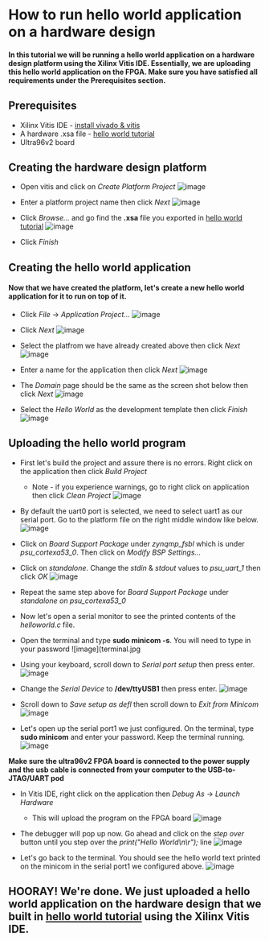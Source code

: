 

# How to run hello world application on a hardware design
#### In this tutorial we will be running a hello world application on a hardware design platform using the Xilinx Vitis IDE. Essentially, we are uploading this hello world application on the FPGA. Make sure you have satisfied all requirements under the Prerequisites section.

## Prerequisites
- Xilinx Vitis IDE - [install vivado & vitis](../install_vitis_and_vivado/install_vitis_and_vivado.md)
- A hardware .xsa file - [hello world tutorial](../hello_world_hw/hello_world_hw.m)
- Ultra96v2 board


## Creating the hardware design platform

* Open vitis and click on *Create Platform Project*
![image](vitis_firstpg.jpg)

* Enter a platform project name then click *Next*
![image](platform_prj_name.jpg)

* Click *Browse...* and go find the **.xsa** file you exported in [hello world tutorial](../hello_world_hw/hello_world_hw.m)
![image](xsa.jpg)

* Click *Finish*


## Creating the hello world application
#### Now that we have created the platform, let's create a new hello world application for it to run on top of it.

* Click *File* -> *Application Project...*
![image](new_app.jpg)

* Click *Next*
![image](2nd_app.jpg)

* Select the platfrom we have already created above then click *Next*
![image](platform_selected.jpg)

* Enter a name for the application then click *Next*
![image](app_name.jpg)

* The *Domain* page should be the same as the screen shot below then click *Next*
![image](domain.jpg)

* Select the *Hello World* as the development template then click *Finish*
![image](hw_template.jpg)


## Uploading the hello world program

* First let's build the project and assure there is no errors. Right click on the application then click *Build Project*
  *  Note - if you experience warnings, go to right click on application then click *Clean Project*
![image](app_right_click.jpg)

* By default the uart0 port is selected, we need to select uart1 as our serial port. Go to the platform file on the right middle window like below.
![image](tutorial_walkthru.jpg)

* Click on *Board Support Package* under *zynqmp_fsbl* which is under *psu_cortexa53_0*. Then click on *Modify BSP Settings...*
* Click on *standalone*. Change the *stdin* & *stdout* values to *psu_uart_1* then click *OK*
![image](uart1.jpg)

* Repeat the same step above for *Board Support Package* under *standalone on psu_cortexa53_0*

* Now let's open a serial monitor to see the printed contents of the *helloworld.c* file.

* Open the terminal and type **sudo minicom -s**. You will need to type in your password
![image](terminal.jpg

* Using your keyboard, scroll down to *Serial port setup* then press enter.
![image](serial_port.jpg)

* Change the *Serial Device* to **/dev/ttyUSB1** then press enter.
![image](usb1.jpg)

* Scroll down to *Save setup as defl* then scroll down to *Exit from Minicom*
![image](save_setup.jpg)

* Let's open up the serial port1 we just configured. On the terminal, type **sudo minicom** and enter your password. Keep the terminal running.
![image](port1_setup.jpg)

**Make sure the ultra96v2 FPGA board is connected to the power supply and the usb cable is connected from your computer to the USB-to-JTAG/UART pod**

* In Vitis IDE, right click on the application then *Debug As* -> *Launch Hardware*
  * This will upload the program on the FPGA board
![image](debug_as.jpg)

* The debugger will pop up now. Go ahead and click on the *step over* button until you step over the *print("Hello World\n\r");* line
![image](step_over.jpg) 

* Let's go back to the terminal. You should see the hello world text printed on the minicom in the serial port1 we configured above.
![image](hw_text.jpg)

## HOORAY! We're done. We just uploaded a hello world application on the hardware design that we built in [hello world tutorial](../hello_world_hw/hello_world_hw.m) using the Xilinx Vitis IDE. 
